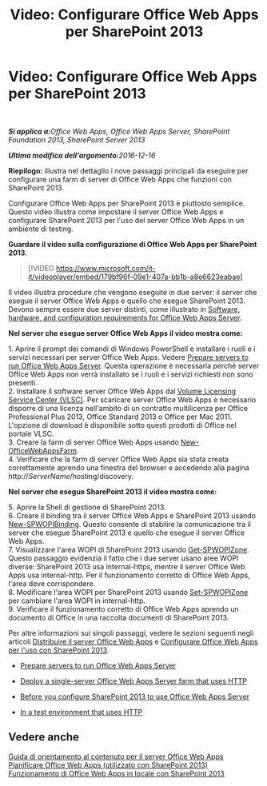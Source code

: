 ﻿---
title: 'Video: Configurare Office Web Apps per SharePoint 2013'
TOCTitle: 'Video: Configurare Office Web Apps per SharePoint 2013'
ms:assetid: 0c02633f-3839-448b-ae83-24f24c254179
ms:mtpsurl: https://technet.microsoft.com/it-it/library/Dn455088(v=office.15)
ms:contentKeyID: 59152168
ms.date: 12/23/2017
mtps_version: v=office.15
ms.translationtype: HT
---

# Video: Configurare Office Web Apps per SharePoint 2013

 

_<strong>Si applica a:</strong>Office Web Apps, Office Web Apps Server, SharePoint Foundation 2013, SharePoint Server 2013_

_<strong>Ultima modifica dell'argomento:</strong>2016-12-16_

**Riepilogo:** illustra nel dettaglio i nove passaggi principali da eseguire per configurare una farm di server di Office Web Apps che funzioni con SharePoint 2013.

Configurare Office Web Apps per SharePoint 2013 è piuttosto semplice. Questo video illustra come impostare il server Office Web Apps e configurare SharePoint 2013 per l'uso del server Office Web Apps in un ambiente di testing.


**Guardare il video sulla configurazione di Office Web Apps per SharePoint 2013.**

> [!VIDEO https://www.microsoft.com/it-it/videoplayer/embed/179bf96f-09e1-407a-bb1b-a8e6623eabae]

Il video illustra procedure che vengono eseguite in due server: il server che esegue il server Office Web Apps e quello che esegue SharePoint 2013. Devono sempre essere due server distinti, come illustrato in [Software, hardware, and configuration requirements for Office Web Apps Server](plan-office-web-apps-server.md).

**Nel server che esegue server Office Web Apps il video mostra come:**

1\. Aprire il prompt dei comandi di Windows PowerShell e installare i ruoli e i servizi necessari per server Office Web Apps. Vedere [Prepare servers to run Office Web Apps Server](deploy-office-web-apps-server.md). Questa operazione è necessaria perché server Office Web Apps non verrà installato se i ruoli e i servizi richiesti non sono presenti.  
2\. Installare il software server Office Web Apps dal [Volume Licensing Service Center (VLSC)](http://go.microsoft.com/fwlink/p/?linkid=256561). Per scaricare server Office Web Apps è necessario disporre di una licenza nell'ambito di un contratto multilicenza per Office Professional Plus 2013, Office Standard 2013 o Office per Mac 2011. L'opzione di download è disponibile sotto questi prodotti di Office nel portale VLSC.  
3\. Creare la farm di server Office Web Apps usando [New-OfficeWebAppsFarm](https://docs.microsoft.com/en-us/powershell/module/officewebapps/new-officewebappsfarm?view=officewebapps-ps).  
4\. Verificare che la farm di server Office Web Apps sia stata creata correttamente aprendo una finestra del browser e accedendo alla pagina http://*ServerName*/hosting/discovery.

**Nel server che esegue SharePoint 2013 il video mostra come:**

5\. Aprire la Shell di gestione di SharePoint 2013.  
6\. Creare il binding tra il server Office Web Apps e SharePoint 2013 usando [New-SPWOPIBinding](https://docs.microsoft.com/en-us/powershell/module/sharepoint-server/New-SPWOPIBinding?view=sharepoint-ps). Questo consente di stabilire la comunicazione tra il server che esegue SharePoint 2013 e quello che esegue il server Office Web Apps.  
7\. Visualizzare l'area WOPI di SharePoint 2013 usando [Get-SPWOPIZone](https://docs.microsoft.com/en-us/powershell/module/sharepoint-server/Get-SPWOPIZone?view=sharepoint-ps). Questo passaggio evidenzia il fatto che i due server usano aree WOPI diverse: SharePoint 2013 usa internal-https, mentre il server Office Web Apps usa internal-http. Per il funzionamento corretto di Office Web Apps, l'area deve corrispondere.  
8\. Modificare l'area WOPI per SharePoint 2013 usando [Set-SPWOPIZone](https://docs.microsoft.com/en-us/powershell/module/sharepoint-server/Set-SPWOPIZone?view=sharepoint-ps) per cambiare l'area WOPI in internal-http.  
9\. Verificare il funzionamento corretto di Office Web Apps aprendo un documento di Office in una raccolta documenti di SharePoint 2013.

Per altre informazioni sui singoli passaggi, vedere le sezioni seguenti negli articoli [Distribuire il server Office Web Apps](deploy-office-web-apps-server.md) e [Configurare Office Web Apps per l'uso con SharePoint 2013](configure-office-web-apps-for-sharepoint-2013.md).

  - [Prepare servers to run Office Web Apps Server](deploy-office-web-apps-server.md)

  - [Deploy a single-server Office Web Apps Server farm that uses HTTP](deploy-office-web-apps-server.md)

  - [Before you configure SharePoint 2013 to use Office Web Apps Server](configure-office-web-apps-for-sharepoint-2013.md)

  - [In a test environment that uses HTTP](configure-office-web-apps-for-sharepoint-2013.md)

## Vedere anche


[Guida di orientamento al contenuto per il server Office Web Apps](content-roadmap-for-office-web-apps-server.md)  
[Pianificare Office Web Apps (utilizzato con SharePoint 2013)](plan-office-web-apps-used-with-sharepoint-2013.md)  
[Funzionamento di Office Web Apps in locale con SharePoint 2013](how-office-web-apps-work-on-premises-with-sharepoint-2013.md)  
  

[](how-office-web-apps-work-on-premises-with-sharepoint-2013.md)

